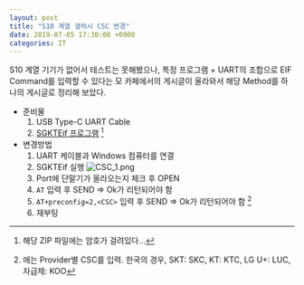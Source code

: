 ```yaml
---
layout: post
title: "S10 계열 갤럭시 CSC 변경"
date: 2019-07-05 17:30:00 +0900
categories: IT
---
```


S10 계열 기기가 없어서 테스트는 못해봤으나, 특정 프로그램 + UART의 조합으로 EIF Command를 입력할 수 있다는 모 카페에서의 게시글이 올라와서 해당 Method를 하나의 게시글로 정리해 보았다.

- 준비물
    1. USB Type-C UART Cable
    2. [SGKTEif 프로그램](https://androidfilehost.com/?fid=1322778262904004227) [^1]
- 변경방법
    1. UART 케이블과 Windows 컴퓨터를 연결
    2. SGKTEif 실행
    ![CSC_1.png](https://raw.githubusercontent.com/kyujin-cho/thy2134.github.io/master/images/CSC_1.png)
    3. Port에 단말기가 올라오는지 체크 후 OPEN
    4. `AT` 입력 후 SEND => Ok가 리턴되어야 함
    5. `AT+preconfig=2,<CSC>` 입력 후 SEND => Ok가 리턴되어야 함 [^2]
    6. 재부팅 

[^1]: 해당 ZIP 파일에는 암호가 걸려있다...
[^2]: <CSC>에는 Provider별 CSC를 입력. 한국의 경우, SKT: SKC, KT: KTC, LG U+: LUC, 자급제: KOO

